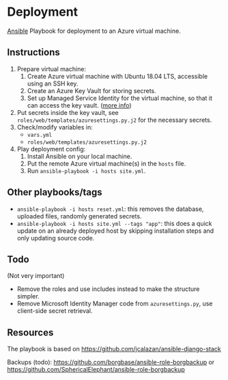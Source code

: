 # Deployment

[Ansible](https://docs.ansible.com/ansible/latest/index.html) Playbook for
deployment to an Azure virtual machine.

## Instructions

1. Prepare virtual machine:
    1. Create Azure virtual machine with Ubuntu 18.04 LTS, accessible using an SSH key.
    2. Create an Azure Key Vault for storing secrets.
    3. Set up Managed Service Identity for the virtual machine, so that it can access the key vault.
       ([more info](https://docs.microsoft.com/en-us/azure/key-vault/tutorial-python-linux-virtual-machine))
2. Put secrets inside the key vault, see `roles/web/templates/azuresettings.py.j2` for the necessary secrets.
3. Check/modify variables in:
    * `vars.yml`
    * `roles/web/templates/azuresettings.py.j2`
4. Play deployment config:
    1. Install Ansible on your local machine.
    2. Put the remote Azure virtual machine(s) in the `hosts` file.
    3. Run `ansible-playbook -i hosts site.yml`.

## Other playbooks/tags

* `ansible-playbook -i hosts reset.yml`: this removes the database, uploaded files,
  randomly generated secrets.
* `ansible-playbook -i hosts site.yml --tags "app"`: this does a quick update
  on an already deployed host by skipping installation steps and only updating
  source code.

## Todo

(Not very important)

* Remove the roles and use includes instead to make the structure simpler.
* Remove Microsoft Identity Manager code from `azuresettings.py`, use client-side secret retrieval.


## Resources

The playbook is based on https://github.com/jcalazan/ansible-django-stack

Backups (todo): https://github.com/borgbase/ansible-role-borgbackup
or https://github.com/SphericalElephant/ansible-role-borgbackup
